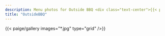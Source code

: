 ```yaml
---
description: Menu photos for Outside BBQ <div class="text-center">{{< paige/image link=/tampashutterwebsite/gallery/bbq/ height="20rem" alt="OutsideBBQ's logo" src="bbqlogo.png"    >}}</div>
title: "OutsideBBQ"
---
```


{{< paige/gallery images="*.jpg" type="grid"  />}}